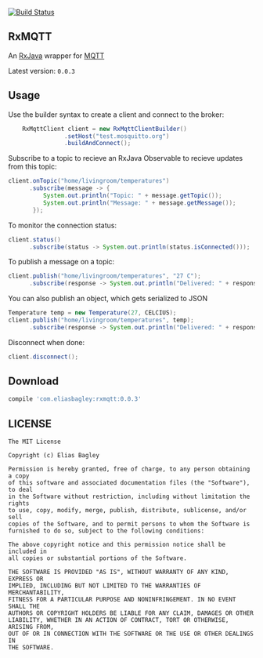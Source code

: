 [![Build Status](https://travis-ci.org/eliasbagley/rxmqtt.svg?branch=master)](https://travis-ci.org/eliasbagley/rxmqtt)

## RxMQTT

An [RxJava] wrapper for [MQTT]

Latest version: `0.0.3`

## Usage

Use the builder syntax to create a client and connect to the broker:

```java
    RxMqttClient client = new RxMqttClientBuilder()
                .setHost("test.mosquitto.org")
                .buildAndConnect();
```

Subscribe to a topic to recieve an RxJava Observable to recieve updates from this topic:

```java
client.onTopic("home/livingroom/temperatures")
      .subscribe(message -> {
          System.out.println("Topic: " + message.getTopic());
          System.out.println("Message: " + message.getMessage());
       });
```

To monitor the connection status:

```java
client.status()
      .subscribe(status -> System.out.println(status.isConnected()));
```

To publish a message on a topic:

```java
client.publish("home/livingroom/temperatures", "27 C");
      .subscribe(response -> System.out.println("Delivered: " + response));
```

You can also publish an object, which gets serialized to JSON

```java
Temperature temp = new Temperature(27, CELCIUS);
client.publish("home/livingroom/temperatures", temp);
      .subscribe(response -> System.out.println("Delivered: " + response));
```

Disconnect when done:

```java
client.disconnect();
```


## Download

```gradle
compile 'com.eliasbagley:rxmqtt:0.0.3'
```


## LICENSE

```
The MIT License

Copyright (c) Elias Bagley

Permission is hereby granted, free of charge, to any person obtaining a copy
of this software and associated documentation files (the "Software"), to deal
in the Software without restriction, including without limitation the rights
to use, copy, modify, merge, publish, distribute, sublicense, and/or sell
copies of the Software, and to permit persons to whom the Software is
furnished to do so, subject to the following conditions:

The above copyright notice and this permission notice shall be included in
all copies or substantial portions of the Software.

THE SOFTWARE IS PROVIDED "AS IS", WITHOUT WARRANTY OF ANY KIND, EXPRESS OR
IMPLIED, INCLUDING BUT NOT LIMITED TO THE WARRANTIES OF MERCHANTABILITY,
FITNESS FOR A PARTICULAR PURPOSE AND NONINFRINGEMENT. IN NO EVENT SHALL THE
AUTHORS OR COPYRIGHT HOLDERS BE LIABLE FOR ANY CLAIM, DAMAGES OR OTHER
LIABILITY, WHETHER IN AN ACTION OF CONTRACT, TORT OR OTHERWISE, ARISING FROM,
OUT OF OR IN CONNECTION WITH THE SOFTWARE OR THE USE OR OTHER DEALINGS IN
THE SOFTWARE.
```

[RxJava]:https://github.com/Netflix/RxJava
[MQTT]:http://git.eclipse.org/c/paho/org.eclipse.paho.mqtt.java.git/
